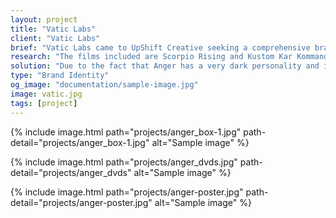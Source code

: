 ```yaml
---
layout: project
title: "Vatic Labs"
client: "Vatic Labs"
brief: "Vatic Labs came to UpShift Creative seeking a comprehensive brand identity that is engaging and responsive to various mediums. Their demographic included graduate students interested in quantitative trading. I worked closely with the art director to execute concepts and provide ideas while maintaining our audience and client in mind."
research: "The films included are Scorpio Rising and Kustom Kar Kommandos. The biggest source of inspiration was watching these films numerous types and also reading several biographies on Kenneth Anger. After obtaining a tone and mood, it was easy to start creating concepts."
solution: "Due to the fact that Anger has a very dark personality and is fascinated with the occult and subliminal messages, I chose to use strong colors to evoke a sense of urgency and importance. Because most of Anger's work is open to interpretation, I decided to stay away from forcing any opinions upon the audience and allowing Anger's work to speak for itself."
type: "Brand Identity"
og_image: "documentation/sample-image.jpg"
image: vatic.jpg
tags: [project]
---
```


{% include image.html path="projects/anger_box-1.jpg" path-detail="projects/anger_box-1.jpg" alt="Sample image" %}



{% include image.html path="projects/anger_dvds.jpg" path-detail="projects/anger_dvds" alt="Sample image" %}

{% include image.html path="projects/anger-poster.jpg" path-detail="projects/anger-poster.jpg" alt="Sample image" %}



